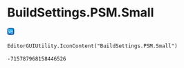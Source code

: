 # BuildSettings.PSM.Small
![](/img/BuildSettings.PSM.Small.png)

``` CSharp
EditorGUIUtility.IconContent("BuildSettings.PSM.Small")
```
```
-715787968158446526
```
